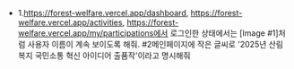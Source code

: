 - 1.https://forest-welfare.vercel.app/dashboard, https://forest-welfare.vercel.app/activities, https://forest-welfare.vercel.app/my/participations에서 로그인한 상태에서는 [Image #1]처럼 사용자 이름이 계속 보이도록 해줘. #2메인페이지에 작은 글씨로 '2025년 산림복지 국민소통 혁신 아이디어 출품작'이라고 명시해줘